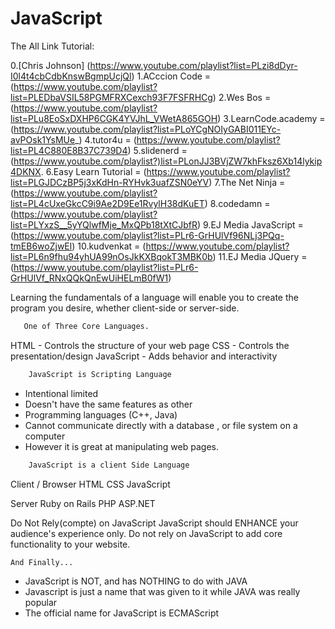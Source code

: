 # JavaScript

The All Link Tutorial:

0.[Chris Johnson] (https://www.youtube.com/playlist?list=PLzi8dDyr-I0l4t4cbCdbKnswBgmpUcjQl)
1.ACccion Code = (https://www.youtube.com/playlist?list=PLEDbaVSIL58PGMFRXCexch93F7FSFRHCg)
2.Wes Bos = (https://www.youtube.com/playlist?list=PLu8EoSxDXHP6CGK4YVJhL_VWetA865GOH)
3.LearnCode.academy = (https://www.youtube.com/playlist?list=PLoYCgNOIyGABI011EYc-avPOsk1YsMUe_)
4.tutor4u = (https://www.youtube.com/playlist?list=PL4C880E8B37C739D4)
5.slidenerd = (https://www.youtube.com/playlist?)list=PLonJJ3BVjZW7khFksz6Xb14lykip4DKNX.
6.Easy Learn Tutorial = (https://www.youtube.com/playlist?list=PLGJDCzBP5j3xKdHn-RYHvk3uafZSN0eYV)
7.The Net Ninja = (https://www.youtube.com/playlist?list=PL4cUxeGkcC9i9Ae2D9Ee1RvylH38dKuET)
8.codedamn = (https://www.youtube.com/playlist?list=PLYxzS__5yYQlwfMje_MxQPb18tXtCJbfR)
9.EJ Media JavaScript = (https://www.youtube.com/playlist?list=PLr6-GrHUlVf96NLj3PQq-tmEB6woZjwEl)
10.kudvenkat = (https://www.youtube.com/playlist?list=PL6n9fhu94yhUA99nOsJkKXBqokT3MBK0b)
11.EJ Media JQuery = (https://www.youtube.com/playlist?list=PLr6-GrHUlVf_RNxQQkQnEwUiHELmB0fW1)


 Learning the fundamentals of a language will enable you to create the program you desire, whether client-side or server-side.

 ```bash
 	One of Three Core Languages.
 ```


HTML - Controls the structure of your web page
CSS - Controls the presentation/design
JavaScript - Adds behavior and interactivity


 ```bash
     JavaScript is Scripting Language
 ```


- Intentional limited
- Doesn't have the same features as other
- Programming languages (C++, Java)
- Cannot communicate directly with a database , or file system on a computer
- However it is great at manipulating web pages.


 ```bash
     JavaScript is a client Side Language
 ```



Client / Browser 
HTML
CSS
JavaScript

Server
Ruby on Rails
PHP
ASP.NET


Do Not Rely(compte) on JavaScript
JavaScript should ENHANCE your audience's experience only.
Do not rely on JavaScript to add core functionality to your website.


 ```bash
And Finally...
```


- JavaScript is NOT, and has NOTHING to do with JAVA
- Javascript is just a name that was given to it while JAVA was really popular
- The official name for JavaScript is ECMAScript

